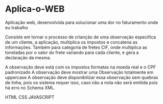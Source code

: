 # Aplica-o-WEB
Aplicação web, desenvolvida para solucionar uma dor no faturamento onde eu trabalho

Consiste em tornar o processo de crianção de uma observação especifica de um cliente, a aplicação, multiplica os impostos e concatena as informações.
Também para categoria de fretes CIF, onde multiplica as toneladas por o valor do frete variando para cada cliente, e gera a declaração da mesma.

A observação deve está com os impostos formatas na moeda real e o CPF padronizado
A observação deve mostrar uma Observação totalmente em uppercase
A observação deve  disponibilizar essa observação sem quebras de linha, pois os sistema requer isso, caso não a nota não será emitida pois há erro no Schema XML.

HTML
CSS
JAVASCRIPT

